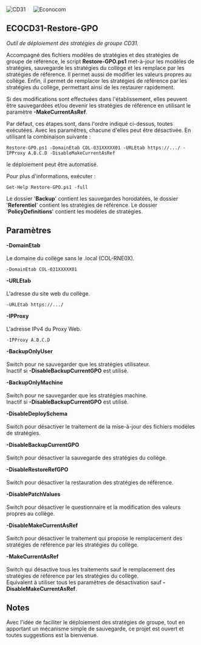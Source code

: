 <img src="https://github.com/manoletto/ECOCD31/blob/master/img/cd31.png" alt="CD31" style="float: left; padding-right: 20px;">&nbsp;&nbsp;&nbsp;&nbsp;<img src="https://github.com/manoletto/ECOCD31/blob/master/img/econocom.png" alt="Econocom" style="float: left;"><br style="clear: both;">

**ECOCD31-Restore-GPO**
------------------------------------------------------------------------------------------------------

*Outil de déploiement des stratégies de groupe CD31.*

Accompagné des fichiers modèles de stratégies et des stratégies de groupe
de référence, le script **Restore-GPO.ps1** met-à-jour les modèles de stratégies,
sauvegarde les stratégies du collège et les remplace par les stratégies
de référence. Il permet aussi de modifier les valeurs propres au collège.
Enfin, il permet de remplacer les stratégies de référence par les stratégies
du collège, permettant ainsi de les restaurer rapidement.

Si des modifications sont effectuées dans l'établissement, elles peuvent
être sauvegardées et/ou devenir les stratégies de référence en utilisant
le paramètre **-MakeCurrentAsRef**.

Par défaut, ces étapes sont, dans l'ordre indiqué ci-dessus, toutes exécutées.
Avec les paramètres, chacune d'elles peut être désactivée. En utilisant la
combinaison suivante :

	Restore-GPO.ps1 -DomainEtab COL-031XXXXX01 -URLEtab https://.../ -IPProxy A.B.C.D -DisableMakeCurrentAsRef
le déploiement peut être automatisé.

Pour plus d'informations, exécuter :

	Get-Help Restore-GPO.ps1 -full

Le dossier '**Backup**' contient les sauvegardes horodatées, le dossier
'**Referentiel**' contient les stratégies de référence.
Le dossier '**PolicyDefinitions**' contient les modèles de stratégies.


**Paramètres**
------------------------------------------------------------------------------------------------------

**-DomainEtab**<br><br>
Le domaine du collège sans le .local (COL-RNE0X).

	-DomainEtab COL-031XXXXX01

**-URLEtab**<br><br>
L'adresse du site web du collège.

	-URLEtab https://.../

**-IPProxy**<br><br>
L'adresse IPv4 du Proxy Web.

	-IPProxy A.B.C.D

**-BackupOnlyUser**<br><br>
Switch pour ne sauvegarder que les stratégies utilisateur.<br>
Inactif si **-DisableBackupCurrentGPO** est utilisé.

**-BackupOnlyMachine**<br><br>
Switch pour ne sauvegarder que les stratégies machine.<br>
Inactif si **-DisableBackupCurrentGPO** est utilisé.

**-DisableDeploySchema**<br><br>
Switch pour désactiver le traitement de la mise-à-jour
des fichiers modèles de stratégies.

**-DisableBackupCurrentGPO**<br><br>
Switch pour désactiver la sauvegarde des stratégies du collège.

**-DisableRestoreRefGPO**<br><br>
Switch pour désactiver la restauration des stratégies de référence.

**-DisablePatchValues**<br><br>
Switch pour désactiver le questionnaire et la modification
des valeurs propres au collège.

**-DisableMakeCurrentAsRef**<br><br>
Switch pour désactiver le traitement qui propose le remplacement
des stratégies de référence par les stratégies du collège.

**-MakeCurrentAsRef**<br><br>
Switch qui désactive tous les traitements sauf le remplacement
des stratégies de référence par les stratégies du collège.<br>
Equivalent à utiliser tous les paramètres
de désactivation sauf **-DisableMakeCurrentAsRef**.


**Notes**
------------------------------------------------------------------------------------------------------

Avec l'idée de faciliter le déploiement des stratégies de groupe, tout en apportant
un mécanisme simple de sauvegarde, ce projet est ouvert et toutes suggestions est la bienvenue.